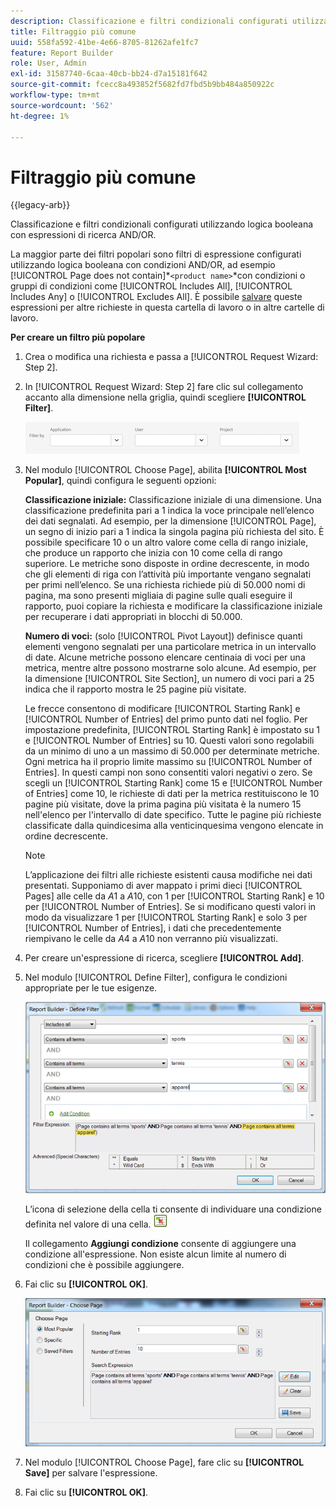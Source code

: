 ```yaml
---
description: Classificazione e filtri condizionali configurati utilizzando logica booleana con espressioni di ricerca AND/OR.
title: Filtraggio più comune
uuid: 558fa592-41be-4e66-8705-81262afe1fc7
feature: Report Builder
role: User, Admin
exl-id: 31587740-6caa-40cb-bb24-d7a15181f642
source-git-commit: fcecc8a493852f5682fd7fbd5b9bb484a850922c
workflow-type: tm+mt
source-wordcount: '562'
ht-degree: 1%

---
```


# Filtraggio più comune

{{legacy-arb}}

Classificazione e filtri condizionali configurati utilizzando logica booleana con espressioni di ricerca AND/OR.

La maggior parte dei filtri popolari sono filtri di espressione configurati utilizzando logica booleana con condizioni AND/OR, ad esempio [!UICONTROL Page does not contain]*`<product name>`*con condizioni o gruppi di condizioni come [!UICONTROL Includes All], [!UICONTROL Includes Any] o [!UICONTROL Excludes All]. È possibile [salvare](/help/analyze/legacy-report-builder/layout/c-filter-dimensions/saved-filters.md) queste espressioni per altre richieste in questa cartella di lavoro o in altre cartelle di lavoro.

**Per creare un filtro più popolare**

1. Crea o modifica una richiesta e passa a [!UICONTROL Request Wizard: Step 2].

1. In [!UICONTROL Request Wizard: Step 2] fare clic sul collegamento accanto alla dimensione nella griglia, quindi scegliere **[!UICONTROL Filter]**.

   ![Schermata che mostra la finestra di dialogo Definisci filtro con le opzioni di filtro per applicazione, utente e progetto.](/help/admin/admin/assets/filter.png)

1. Nel modulo [!UICONTROL Choose Page], abilita **[!UICONTROL Most Popular]**, quindi configura le seguenti opzioni:

   **Classificazione iniziale:** Classificazione iniziale di una dimensione. Una classificazione predefinita pari a 1 indica la voce principale nell’elenco dei dati segnalati. Ad esempio, per la dimensione [!UICONTROL Page], un segno di inizio pari a 1 indica la singola pagina più richiesta del sito. È possibile specificare 10 o un altro valore come cella di rango iniziale, che produce un rapporto che inizia con 10 come cella di rango superiore. Le metriche sono disposte in ordine decrescente, in modo che gli elementi di riga con l’attività più importante vengano segnalati per primi nell’elenco. Se una richiesta richiede più di 50.000 nomi di pagina, ma sono presenti migliaia di pagine sulle quali eseguire il rapporto, puoi copiare la richiesta e modificare la classificazione iniziale per recuperare i dati appropriati in blocchi di 50.000.

   **Numero di voci:** (solo [!UICONTROL Pivot Layout]) definisce quanti elementi vengono segnalati per una particolare metrica in un intervallo di date. Alcune metriche possono elencare centinaia di voci per una metrica, mentre altre possono mostrarne solo alcune. Ad esempio, per la dimensione [!UICONTROL Site Section], un numero di voci pari a 25 indica che il rapporto mostra le 25 pagine più visitate.

   Le frecce consentono di modificare [!UICONTROL Starting Rank] e [!UICONTROL Number of Entries] del primo punto dati nel foglio. Per impostazione predefinita, [!UICONTROL Starting Rank] è impostato su 1 e [!UICONTROL Number of Entries] su 10. Questi valori sono regolabili da un minimo di uno a un massimo di 50.000 per determinate metriche. Ogni metrica ha il proprio limite massimo su [!UICONTROL Number of Entries]. In questi campi non sono consentiti valori negativi o zero. Se scegli un [!UICONTROL Starting Rank] come 15 e [!UICONTROL Number of Entries] come 10, le richieste di dati per la metrica restituiscono le 10 pagine più visitate, dove la prima pagina più visitata è la numero 15 nell&#39;elenco per l&#39;intervallo di date specifico. Tutte le pagine più richieste classificate dalla quindicesima alla venticinquesima vengono elencate in ordine decrescente.

   >[!NOTE]
   >
   >L’applicazione dei filtri alle richieste esistenti causa modifiche nei dati presentati. Supponiamo di aver mappato i primi dieci [!UICONTROL Pages] alle celle da $A$1 a $A$10, con 1 per [!UICONTROL Starting Rank] e 10 per [!UICONTROL Number of Entries]. Se si modificano questi valori in modo da visualizzare 1 per [!UICONTROL Starting Rank] e solo 3 per [!UICONTROL Number of Entries], i dati che precedentemente riempivano le celle da $A$4 a $A$10 non verranno più visualizzati.

1. Per creare un&#39;espressione di ricerca, scegliere **[!UICONTROL Add]**.

1. Nel modulo [!UICONTROL Define Filter], configura le condizioni appropriate per le tue esigenze.


   ![Schermata che mostra la finestra di dialogo Definisci filtro.](assets/expressions_define_filter.png)

   L’icona di selezione della cella ti consente di individuare una condizione definita nel valore di una cella. ![Icona di selezione cella.](assets/select_cell_icon.png)

   Il collegamento **Aggiungi condizione** consente di aggiungere una condizione all&#39;espressione. Non esiste alcun limite al numero di condizioni che è possibile aggiungere.

1. Fai clic su **[!UICONTROL OK]**.

   ![Schermata della finestra di dialogo Definisci filtro con il pulsante OK in basso a destra.](assets/choose_page_02.png)

1. Nel modulo [!UICONTROL Choose Page], fare clic su **[!UICONTROL Save]** per salvare l&#39;espressione.
1. Fai clic su **[!UICONTROL OK]**.
